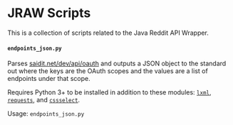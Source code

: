 # JRAW Scripts

This is a collection of scripts related to the Java Reddit API Wrapper.

#### `endpoints_json.py`

Parses [saidit.net/dev/api/oauth](https://www.saidit.net/dev/api/oauth) and outputs a JSON object  to the standard out where the keys are the OAuth scopes and the values are a list of endpoints under that scope.

Requires Python 3+ to be installed in addition to these modules: [`lxml`](https://pypi.python.org/pypi/lxml), [`requests`](https://pypi.python.org/pypi/requests), and [`cssselect`](https://pypi.python.org/pypi/cssselect).

Usage: `endpoints_json.py`

